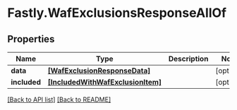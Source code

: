 # Fastly.WafExclusionsResponseAllOf

## Properties

Name | Type | Description | Notes
------------ | ------------- | ------------- | -------------
**data** | [**[WafExclusionResponseData]**](WafExclusionResponseData.md) |  | [optional] 
**included** | [**[IncludedWithWafExclusionItem]**](IncludedWithWafExclusionItem.md) |  | [optional] 


[[Back to API list]](../../README.md#endpoints) [[Back to README]](../../README.md)
